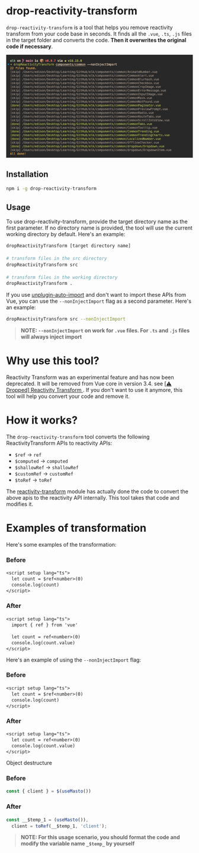 # drop-reactivity-transform 

`drop-reactivity-transform` is a tool that helps you remove reactivity transform from your code base in seconds. It finds all the `.vue`, `.ts`, `.js` files in the target folder and converts the code. **Then it overwrites the original code if necessary**.

![screenshot](screenshot.png)

## Installation
```bash
npm i -g drop-reactivity-transform
```
## Usage

To use drop-reactivity-transform, provide the target directory name as the first parameter. If no directory name is provided, the tool will use the current working directory by default. Here's an example:
```bash
dropReactivityTransform [target directory name]

# transform files in the src directory
dropReactivityTransform src

# transform files in the working directory
dropReactivityTransform . 

```
If you use [unplugin-auto-import](https://github.com/antfu/unplugin-auto-import) and don't want to import these APIs from Vue, you can use the `--nonInjectImport` flag as a second parameter. Here's an example:
```bash
dropReactivityTransform src --nonInjectImport
```
> **NOTE: `--nonInjectImport` on work for `.vue` files. For `.ts` and `.js` files will always inject import**

# Why use this tool?
Reactivity Transform was an experimental feature and has now been deprecated. It will be removed from Vue core in version 3.4. see [[⚠️ Dropped] Reactivity Transform
](https://github.com/vuejs/rfcs/discussions/369). If you don't want to use it anymore, this tool will help you convert your code and remove it.


# How it works?
The `drop-reactivity-transform` tool converts the following ReactivityTransform APIs to reactivity APIs:
- `$ref` -> `ref`
- `$computed` -> `computed`
- `$shallowRef` -> `shallowRef`
- `$customRef` -> `customRef`
- `$toRef` -> `toRef`

The [reactivity-transform](https://github.com/vuejs/core/tree/main/packages/reactivity-transform ) module has actually done the code to convert the above apis to the reactivity API internally. This tool takes that code and modifies it. 


# Examples of transformation
Here's some examples of the transformation:

### Before
```vue
<script setup lang="ts">
  let count = $ref<number>(0)
  console.log(count)
</script>
```
### After
```vue
<script setup lang="ts">
  import { ref } from 'vue'

  let count = ref<number>(0)
  console.log(count.value)
</script>
```

Here's an example of using the `--nonInjectImport` flag:
### Before
```vue
<script setup lang="ts">
  let count = $ref<number>(0)
  console.log(count)
</script>
```
### After
```vue
<script setup lang="ts">
  let count = ref<number>(0)
  console.log(count.value)
</script>
```

Object destructure
### Before
```ts
const { client } = $(useMasto())
```
### After
```ts
const __$temp_1 = (useMasto()),
  client = toRef(__$temp_1, 'client');
```
> **NOTE: For this usage scenario, you should format the code and modify the variable name `_$temp_` by yourself**